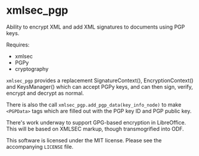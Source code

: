 # xmlsec_pgp

Ability to encrypt XML and add XML signatures to documents using PGP keys.

Requires:

- xmlsec
- PGPy
- cryptography

`xmlsec_pgp` provides a replacement SignatureContext(), EncryptionContext()
and KeysManager() which can accept PGPy keys, and can then sign, verify,
encrypt and decrypt as normal.

There is also the call `xmlsec_pgp.add_pgp_data(key_info_node)` to make
`<PGPData>` tags which are filled out with the PGP key ID and PGP public key.

There's work underway to support GPG-based encryption in
LibreOffice. This will be based on XMLSEC markup, though
transmogrified into ODF.

This software is licensed under the MIT license. Please see the accompanying
`LICENSE` file.
